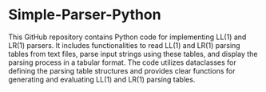 # Simple-Parser-Python

This GitHub repository contains Python code for implementing LL(1) and LR(1) parsers. It includes functionalities to read LL(1) and LR(1) parsing tables from text files, parse input strings using these tables, and display the parsing process in a tabular format. The code utilizes dataclasses for defining the parsing table structures and provides clear functions for generating and evaluating LL(1) and LR(1) parsing tables.
